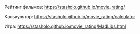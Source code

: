Рейтинг фильмов:
https://stasholo.github.io/movie_rating/

Калькулятор:
https://stasholo.github.io/movie_rating/calculator

Игра:
https://stasholo.github.io/movie_rating/MadLibs.html